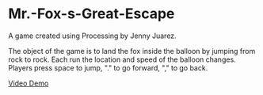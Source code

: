 # Mr.-Fox-s-Great-Escape
A game created using Processing by Jenny Juarez. 

The object of the game is to land the fox inside the balloon by jumping from rock to rock. Each run the location and speed of the balloon changes. Players press space to jump, "." to go forward, "," to go back.

[Video Demo](https://www.youtube.com/watch?v=Ku4_0nocfHA&amp;)

